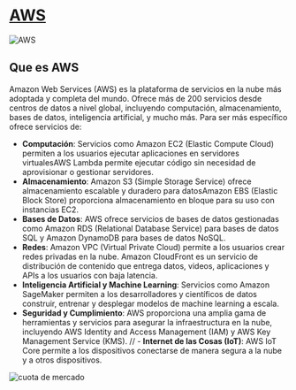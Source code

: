 # [AWS](https://aws.amazon.com/)

![AWS](https://logohistory.net/wp-content/uploads/2023/06/AWS-Emblem.png)

## Que es **AWS**

Amazon Web Services (AWS) es la plataforma de servicios en la nube más adoptada y completa del mundo. Ofrece más de 200 servicios desde centros de datos a nivel global, incluyendo computación, almacenamiento, bases de datos, inteligencia artificial, y mucho más. Para ser más específico ofrece servicios de:

- **Computación**: Servicios como Amazon EC2 (Elastic Compute Cloud) permiten a los usuarios ejecutar aplicaciones en servidores virtualesAWS Lambda permite ejecutar código sin necesidad de aprovisionar o gestionar servidores.
- **Almacenamiento**: Amazon S3 (Simple Storage Service) ofrece almacenamiento escalable y duradero para datosAmazon EBS (Elastic Block Store) proporciona almacenamiento en bloque para su uso con instancias EC2.
- **Bases de Datos**: AWS ofrece servicios de bases de datos gestionadas como Amazon RDS (Relational Database Service) para bases de datos SQL y Amazon DynamoDB para bases de datos NoSQL.
- **Redes**: Amazon VPC (Virtual Private Cloud) permite a los usuarios crear redes privadas en la nube. Amazon CloudFront es un servicio de distribución de contenido que entrega datos, videos, aplicaciones y APIs a los usuarios con baja latencia.
- **Inteligencia Artificial y Machine Learning**: Servicios como Amazon SageMaker permiten a los desarrolladores y científicos de datos construir, entrenar y desplegar modelos de machine learning a escala.
- **Seguridad y Cumplimiento**: AWS proporciona una amplia gama de herramientas y servicios para asegurar la infraestructura en la nube, incluyendo AWS Identity and Access Management (IAM) y AWS Key Management Service (KMS).
// - **Internet de las Cosas (IoT)**: AWS IoT Core permite a los dispositivos conectarse de manera segura a la nube y a otros dispositivos.

![cuota de mercado](https://cdn.statcdn.com/Infographic/images/normal/18819.jpeg)
